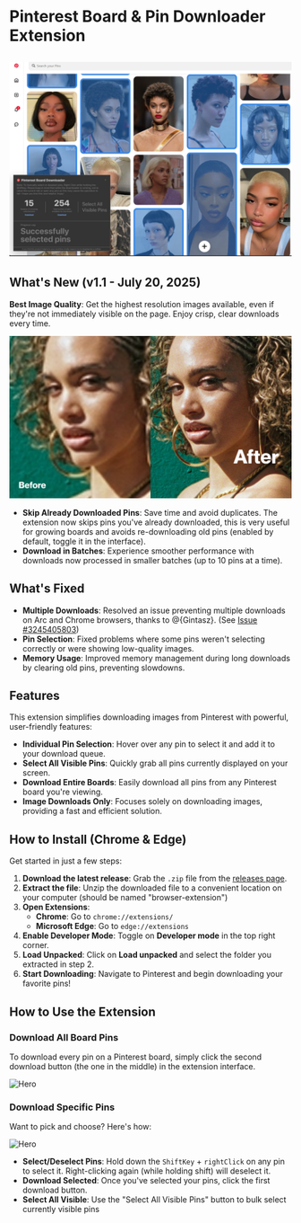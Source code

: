# Pinterest Board & Pin Downloader Extension

## ![Hero](./readme-assets/image-7.png)

## What's New (v1.1 - July 20, 2025)

**Best Image Quality**: Get the highest resolution images available, even if they're not immediately visible on the page. Enjoy crisp, clear downloads every time.

![Hero](./readme-assets/image-8.png)

- **Skip Already Downloaded Pins**: Save time and avoid duplicates. The extension now skips pins you've already downloaded, this is very useful for growing boards and avoids re-downloading old pins (enabled by default, toggle it in the interface).
- **Download in Batches**: Experience smoother performance with downloads now processed in smaller batches (up to 10 pins at a time).


## What's Fixed

- **Multiple Downloads**: Resolved an issue preventing multiple downloads on Arc and Chrome browsers, thanks to @{Gintasz}. (See [Issue \#3245405803](https://github.com/rrokutaro/pinterest-board-downloader/pull/2#issue-3245405803))
- **Pin Selection**: Fixed problems where some pins weren't selecting correctly or were showing low-quality images.
- **Memory Usage**: Improved memory management during long downloads by clearing old pins, preventing slowdowns.


## Features

This extension simplifies downloading images from Pinterest with powerful, user-friendly features:

- **Individual Pin Selection**: Hover over any pin to select it and add it to your download queue.
- **Select All Visible Pins**: Quickly grab all pins currently displayed on your screen.
- **Download Entire Boards**: Easily download all pins from any Pinterest board you're viewing.
- **Image Downloads Only**: Focuses solely on downloading images, providing a fast and efficient solution.


## How to Install (Chrome & Edge)

Get started in just a few steps:

1.  **Download the latest release**: Grab the `.zip` file from the [releases page](https://github.com/rrokutaro/pinterest-board-downloader/releases).
2.  **Extract the file**: Unzip the downloaded file to a convenient location on your computer (should be named "browser-extension")
3.  **Open Extensions**:
    - **Chrome**: Go to `chrome://extensions/`
    - **Microsoft Edge**: Go to `edge://extensions`
4.  **Enable Developer Mode**: Toggle on **Developer mode** in the top right corner.
5.  **Load Unpacked**: Click on **Load unpacked** and select the folder you extracted in step 2.
6.  **Start Downloading**: Navigate to Pinterest and begin downloading your favorite pins\!


## How to Use the Extension

### Download All Board Pins

To download every pin on a Pinterest board, simply click the second download button (the one in the middle) in the extension interface.

![Hero](./readme-assets/animation-2.gif)
<br>

### Download Specific Pins

Want to pick and choose? Here's how:

![Hero](./readme-assets/animation-3.gif)

- **Select/Deselect Pins**: Hold down the `ShiftKey` + `rightClick` on any pin to select it. Right-clicking again (while holding shift) will deselect it.
- **Download Selected**: Once you've selected your pins, click the first download button.
- **Select All Visible**: Use the "Select All Visible Pins" button to bulk select currently visible pins
